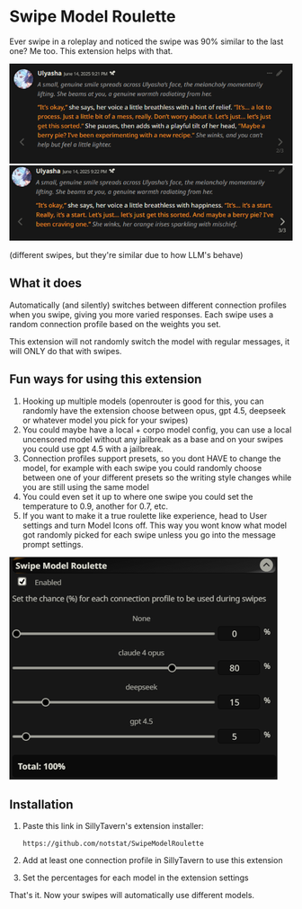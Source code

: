 # Swipe Model Roulette

Ever swipe in a roleplay and noticed the swipe was 90% similar to the last one? Me too. This extension helps with that.

![First swipe example](images/example1.png)
![Second swipe example](images/example2.png)

(different swipes, but they're similar due to how LLM's behave)

## What it does

Automatically (and silently) switches between different connection profiles when you swipe, giving you more varied responses. Each swipe uses a random connection profile based on the weights you set.

This extension will not randomly switch the model with regular messages, it will ONLY do that with swipes.

## Fun ways for using this extension
1. Hooking up multiple models (openrouter is good for this, you can randomly have the extension choose between opus, gpt 4.5, deepseek or whatever model you pick for your swipes)
2. You could maybe have a local + corpo model config, you can use a local uncensored model without any jailbreak as a base and on your swipes you could use gpt 4.5 with a jailbreak.
3. Connection profiles support presets, so you dont HAVE to change the model, for example with each swipe you could randomly choose between one of your different presets so the writing style changes while you are still using the same model
4. You could even set it up to where one swipe you could set the temperature to 0.9, another for 0.7, etc.
5. If you want to make it a true roulette like experience, head to User settings and turn Model Icons off. This way you wont know what model got randomly picked for each swipe unless you go into the message prompt settings.

![Extension settings](images/extensionsettings.png)
   
## Installation

1. Paste this link in SillyTavern's extension installer:
   ```
   https://github.com/notstat/SwipeModelRoulette
   ```

2. Add at least one connection profile in SillyTavern to use this extension

3. Set the percentages for each model in the extension settings

That's it. Now your swipes will automatically use different models.
